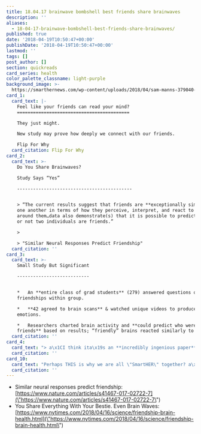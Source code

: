 ```yaml
---
title: 18.04.17 brainwave bombshell best friends share brainwaves
description: ''
aliases:
  - 18-04-17-brainwave-bombshell-best-friends-share-brainwaves/
published: true
date: '2018-04-19T10:50:47+00:00'
publishDate: '2018-04-19T10:50:47+00:00'
lastmod: ''
tags: []
post_author: []
section: quickreads
card_series: health
color_palette_classname: light-purple
background_image: >-
  https://smarthernews.com/wp-content/uploads/2018/04/sam-manns-379040-unsplash-scaled.jpg
card_1:
  card_text: |-
    Feel like your friends can read your mind?
    ==========================================

    They just might.

    New study may prove how deeply we connect with our friends.

    Flip For Why
  card_citation: Flip For Why
card_2:
  card_text: >-
    Do You Share Brainwaves?  

    Study Says “Yes”

    -------------------------------------------


    > “The current results suggest that friends are **exceptionally similar** to
    one another in terms of how they perceive, interpret, and react to the world
    around them…data also demonstrate(s) that it is possible to predict whether
    or not two individuals are friends.”

    > 

    > "Similar Neural Responses Predict Friendship"
  card_citation: ''
card_3:
  card_text: >-
    Small Study But Significant

    ---------------------------


    *   An **entire class of grad students** (279) answered questions on
    friendships within group.

    *   **42 agreed to brain scans** & watched unique videos to produce range of
    emotions.

    *   Researchers charted brain activity and **could predict who were
    friends** based on results; “friendly” brains reacted similarly to images.
  card_citation: ''
card_4:
  card_text: "> a\x1CI think ita\x19s an **incredibly ingenious paper**. It suggests that friends resemble each other not just superficially, but in the very structures of their brains.a\x1D\n> \n> Nicholas Christakis, biosociologist, Yale University, who studies social connections, speaking to 'New York Times'"
  card_citation: ''
card_10:
  card_text: "Perhaps THIS is why we are all \"SmartHER\" together? a\x1C...shared processing could make people click more easily and have the sort of seamless social interaction that can feel so rewarding.\"\n\n[view sources](https://smarthernews.com/18-04-17-brainwave-bombshell-best-friends-share-brainwaves/)"
  card_citation: ''
---
```

*   Similar neural responses predict friendship: [https://www.nature.com/articles/s41467-017-02722-7](\"https://www.nature.com/articles/s41467-017-02722-7\")
*   You Share Everything With Your Bestie. Even Brain Waves: [https://www.nytimes.com/2018/04/16/science/friendship-brain-health.html](\"https://www.nytimes.com/2018/04/16/science/friendship-brain-health.html\")